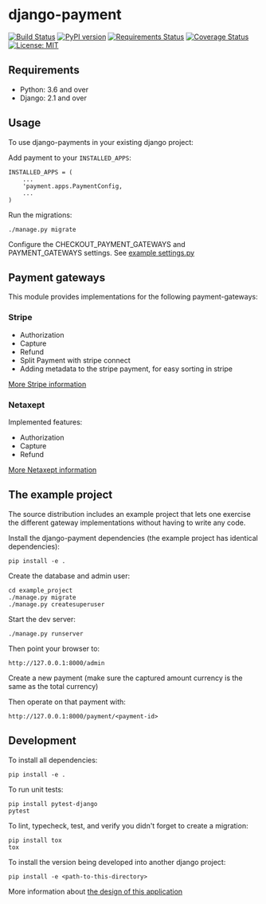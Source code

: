 # django-payment

[![Build Status](https://travis-ci.org/skioo/django-payment.svg?branch=master)](https://travis-ci.org/skioo/django-payment)
[![PyPI version](https://badge.fury.io/py/django-payment.svg)](https://badge.fury.io/py/django-payment)
[![Requirements Status](https://requires.io/github/skioo/django-payment/requirements.svg?branch=master)](https://requires.io/github/skioo/django-payment/requirements/?branch=master)
[![Coverage Status](https://coveralls.io/repos/github/skioo/django-payment/badge.svg?branch=master)](https://coveralls.io/github/skioo/django-payment?branch=master)
[![License: MIT](https://img.shields.io/badge/License-MIT-blue.svg)](https://opensource.org/licenses/MIT)


## Requirements
* Python: 3.6 and over
* Django: 2.1 and over


## Usage
To use django-payments in your existing django project:

Add payment to your `INSTALLED_APPS`:

    INSTALLED_APPS = (
        ...
        'payment.apps.PaymentConfig,
        ...
    )


Run the migrations: 

    ./manage.py migrate


Configure the CHECKOUT_PAYMENT_GATEWAYS and PAYMENT_GATEWAYS settings. See [example settings.py](example_project/settings.py)


## Payment gateways
This module provides implementations for the following payment-gateways:

### Stripe 
- Authorization
- Capture
- Refund
- Split Payment with stripe connect
- Adding metadata to the stripe payment, for easy sorting in stripe

[More Stripe information](docs/stripe.md)

### Netaxept
Implemented features:
- Authorization
- Capture
- Refund

[More Netaxept information](docs/netaxept.md)

## The example project
The source distribution includes an example project that lets one exercise 
the different gateway implementations without having to write any code.

Install the django-payment dependencies (the example project has identical dependencies):

    pip install -e . 
    
 Create the database and admin user:

    cd example_project
    ./manage.py migrate
    ./manage.py createsuperuser
    
 Start the dev server:
 
    ./manage.py runserver

Then point your browser to:

    http://127.0.0.1:8000/admin
    
Create a new payment (make sure the captured amount currency is the same as the total currency)

Then operate on that payment with:

    http://127.0.0.1:8000/payment/<payment-id>

## Development

To install all dependencies:

    pip install -e .
    
To run unit tests:

    pip install pytest-django
    pytest

To lint, typecheck, test, and verify you didn't forget to create a migration:

    pip install tox
    tox

To install the version being developed into another django project:

    pip install -e <path-to-this-directory>


More information about [the design of this application](docs/design.md)
